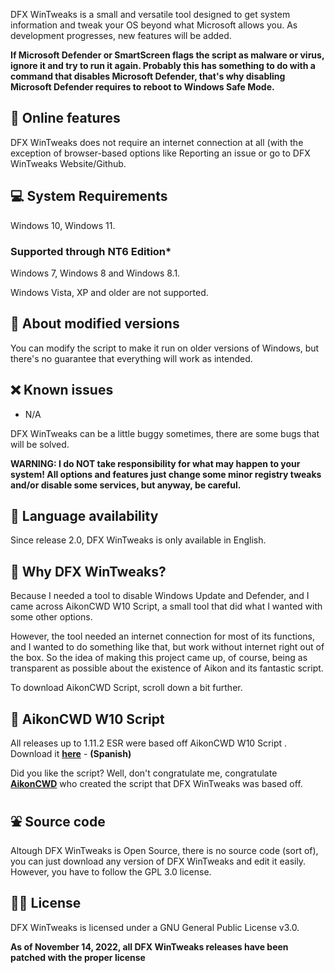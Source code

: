 DFX WinTweaks is a small and versatile tool designed to get system information and tweak your OS beyond what Microsoft allows you. As development progresses, new features will be added.

**If Microsoft Defender or SmartScreen flags the script as malware or virus, ignore it and try to run it again. Probably this has something to do with a command that disables Microsoft Defender, that's why disabling Microsoft Defender requires to reboot to Windows Safe Mode.**

## 🐇 Online features
DFX WinTweaks does not require an internet connection at all (with the exception of browser-based options like Reporting an issue or go to DFX WinTweaks Website/Github.

## 💻 System Requirements
Windows 10, Windows 11.

### Supported through NT6 Edition*
Windows 7, Windows 8 and Windows 8.1.

Windows Vista, XP and older are not supported.

## 💱 About modified versions
You can modify the script to make it run on older versions of Windows, but there's no guarantee that everything will work as intended.

## ❌ Known issues
- N/A

DFX WinTweaks can be a little buggy sometimes, there are some bugs that will be solved.

**WARNING: I do NOT take responsibility for what may happen to your system! All options and features just change some minor registry tweaks and/or disable some services, but anyway, be careful.**

## 🔆 Language availability
Since release 2.0, DFX WinTweaks is only available in English.

## 🧀 Why DFX WinTweaks?
Because I needed a tool to disable Windows Update and Defender, and I came across AikonCWD W10 Script, a small tool that did what I wanted with some other options.

However, the tool needed an internet connection for most of its functions, and I wanted to do something like that, but work without internet right out of the box. So the idea of making this project came up, of course, being as transparent as possible about the existence of Aikon and its fantastic script.

To download AikonCWD Script, scroll down a bit further.

## 🧭 AikonCWD W10 Script
All releases up to 1.11.2 ESR were based off AikonCWD W10 Script . Download it [**here**](https://github.com/aikoncwd/win10script) - **(Spanish)**

Did you like the script? Well, don't congratulate me, congratulate [**AikonCWD**](https://github.com/aikoncwd) who created the script that DFX WinTweaks was based off.

## ⛲ Source code
Altough DFX WinTweaks is Open Source, there is no source code (sort of), you can just download any version of DFX WinTweaks and edit it easily. However, you have to follow the GPL 3.0 license.

## 👨‍🎓 License
DFX WinTweaks is licensed under a GNU General Public License v3.0.

**As of November 14, 2022, all DFX WinTweaks releases have been patched with the proper license**

